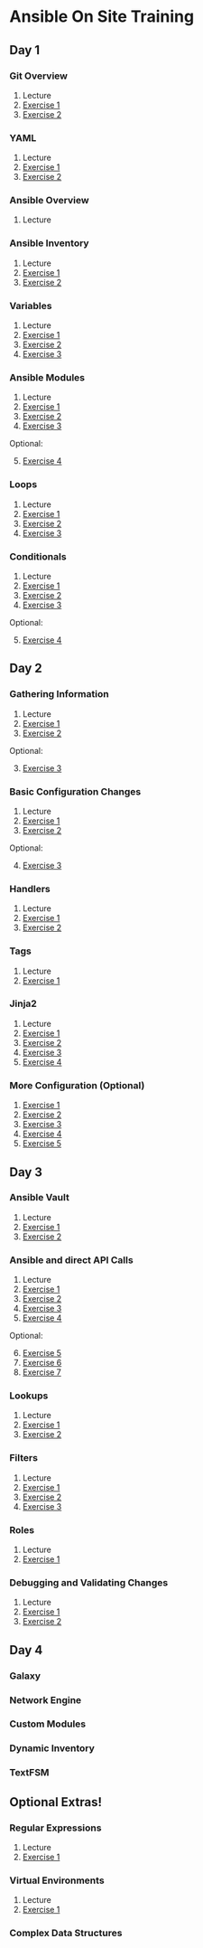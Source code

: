 # Ansible On Site Training


## Day 1

### Git Overview

1. Lecture
2. [Exercise 1](/day1/git/git_ex1.md)
3. [Exercise 2](/day1/git/git_ex2.md)


### YAML

1. Lecture
2. [Exercise 1](/day1/yaml/yaml_ex1.md)
3. [Exercise 2](/day1/yaml/yaml_ex2.md)


### Ansible Overview

1. Lecture


### Ansible Inventory

1. Lecture
2. [Exercise 1](/day1/inventory/inventory_ex1.md)
3. [Exercise 2](/day1/inventory/inventory_ex2.md)


### Variables

1. Lecture
2. [Exercise 1](/day1/variables/variables_ex1.md)
3. [Exercise 2](/day1/variables/variables_ex2.md)
4. [Exercise 3](/day1/variables/variables_ex3.md)


### Ansible Modules

1. Lecture
2. [Exercise 1](/day1/modules/modules_ex1.md)
3. [Exercise 2](/day1/modules/modules_ex2.md)
4. [Exercise 3](/day1/modules/modules_ex3.md)

Optional:

5. [Exercise 4](/day1/modules/modules_ex4.md)


### Loops

1. Lecture
2. [Exercise 1](/day1/loops/loops_ex1.md)
3. [Exercise 2](/day1/loops/loops_ex2.md)
4. [Exercise 3](/day1/loops/loops_ex3.md)


### Conditionals

1. Lecture
2. [Exercise 1](/day1/conditionals/conditionals_ex1.md)
3. [Exercise 2](/day1/conditionals/conditionals_ex2.md)
3. [Exercise 3](/day1/conditionals/conditionals_ex3.md)

Optional:

5. [Exercise 4](/day1/conditionals/conditionals_ex4.md)


## Day 2


### Gathering Information

1. Lecture
2. [Exercise 1](/day2/gathering_info/gathering_info_ex1.md)
3. [Exercise 2](/day2/gathering_info/gathering_info_ex2.md)

Optional:

3. [Exercise 3](/day2/gathering_info/gathering_info_ex3.md)


### Basic Configuration Changes

1. Lecture
2. [Exercise 1](/day2/basic_configuration/basic_configuration_ex1.md)
3. [Exercise 2](/day2/basic_configuration/basic_configuration_ex2.md)

Optional:

4. [Exercise 3](/day2/basic_configuration/basic_configuration_ex3.md)


### Handlers

1. Lecture
2. [Exercise 1](/day2/handlers/handlers_ex1.md)
2. [Exercise 2](/day2/handlers/handlers_ex2.md)


### Tags

1. Lecture
2. [Exercise 1](/day2/tags/tags_ex1.md)


### Jinja2

1. Lecture
2. [Exercise 1](/day2/jinja2/templates_ex1.md)
3. [Exercise 2](/day2/jinja2/templates_ex2.md)
4. [Exercise 3](/day2/jinja2/templates_ex3.md)
5. [Exercise 4](/day2/jinja2/templates_ex4.md)


### More Configuration (Optional)

1. [Exercise 1](/day2/more_config/more_config_ex1.md)
2. [Exercise 2](/day2/more_config/more_config_ex2.md)
3. [Exercise 3](/day2/more_config/more_config_ex3.md)
4. [Exercise 4](/day2/more_config/more_config_ex4.md)
5. [Exercise 5](/day2/more_config/more_config_ex4.md)


## Day 3

### Ansible Vault

1. Lecture
2. [Exercise 1](/day3/vault/vault_ex1.md)
3. [Exercise 2](/day3/vault/vault_ex2.md)


### Ansible and direct API Calls

1. Lecture
2. [Exercise 1](/day3/apis/apis_ex1.md)
3. [Exercise 2](/day3/apis/apis_ex2.md)
4. [Exercise 3](/day3/apis/apis_ex3.md)
5. [Exercise 4](/day3/apis/apis_ex4.md)

Optional:

6. [Exercise 5](/day3/apis/apis_ex2.md)
7. [Exercise 6](/day3/apis/apis_ex3.md)
8. [Exercise 7](/day3/apis/apis_ex4.md)


### Lookups

1. Lecture
2. [Exercise 1](/day3/lookups/lookups_ex1.md)
3. [Exercise 2](/day3/lookups/lookups_ex2.md)


### Filters

1. Lecture
2. [Exercise 1](/day3/filters/lookups_ex1.md)
3. [Exercise 2](/day3/filters/lookups_ex2.md)
4. [Exercise 3](/day3/filters/lookups_ex3.md)


### Roles

1. Lecture
2. [Exercise 1](/day3/roles/roles_ex1.md)


### Debugging and Validating Changes

1. Lecture
2. [Exercise 1](/day3/debugging/debugging_ex1.md)
3. [Exercise 2](/day3/debugging/debugging_ex2.md)


## Day 4


### Galaxy

### Network Engine

### Custom Modules

### Dynamic Inventory

### TextFSM


## Optional Extras!

### Regular Expressions

1. Lecture
2. [Exercise 1](/optional_extras/regex/regex_ex1.md)

### Virtual Environments

1. Lecture
2. [Exercise 1](/optional_extras/virtual_env/virtual_env_ex1.md)

### Complex Data Structures
